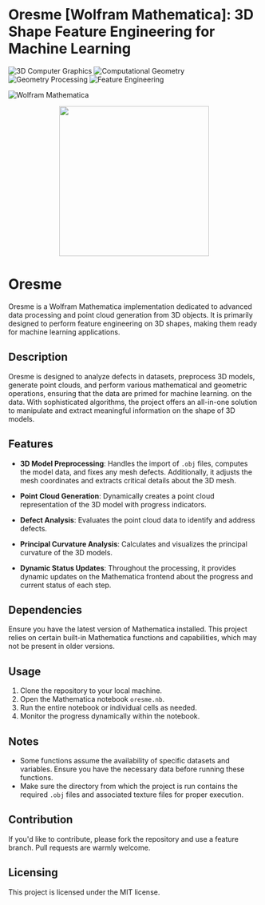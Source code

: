 # Oresme [Wolfram Mathematica]: 3D Shape Feature Engineering for Machine Learning

![3D Computer Graphics](https://img.shields.io/badge/3D%20Computer%20Graphics-007ACC) 
![Computational Geometry](https://img.shields.io/badge/Computational%20Geometry-FF6347)
![Geometry Processing](https://img.shields.io/badge/Geometry%20Processing-007ACC) 
![Feature Engineering](https://img.shields.io/badge/Feature%20Engineering-FF4500)

![Wolfram Mathematica](https://img.shields.io/badge/Wolfram%20Mathematica-DD1100?style=flat&logo=wolfram-mathematica)


<div align="center"> 
  <img src="https://github.com/admir-selimovic/oresme-mathematica/blob/main/img/glypta-2.png" width="300">
</div>

# Oresme

Oresme is a Wolfram Mathematica implementation dedicated to advanced data processing and point cloud generation from 3D objects. It is primarily designed to perform feature engineering on 3D shapes, making them ready for machine learning applications.

## Description

Oresme is designed to analyze defects in datasets, preprocess 3D models, generate point clouds, and perform various mathematical and geometric operations, ensuring that the data are primed for machine learning. on the data. With sophisticated algorithms, the project offers an all-in-one solution to manipulate and extract meaningful information on the shape of 3D models.

## Features

- **3D Model Preprocessing**: Handles the import of `.obj` files, computes the model data, and fixes any mesh defects. Additionally, it adjusts the mesh coordinates and extracts critical details about the 3D mesh.

- **Point Cloud Generation**: Dynamically creates a point cloud representation of the 3D model with progress indicators.

- **Defect Analysis**: Evaluates the point cloud data to identify and address defects.

- **Principal Curvature Analysis**: Calculates and visualizes the principal curvature of the 3D models.

- **Dynamic Status Updates**: Throughout the processing, it provides dynamic updates on the Mathematica frontend about the progress and current status of each step.

## Dependencies

Ensure you have the latest version of Mathematica installed. This project relies on certain built-in Mathematica functions and capabilities, which may not be present in older versions.

## Usage

1. Clone the repository to your local machine.
2. Open the Mathematica notebook `oresme.nb`.
3. Run the entire notebook or individual cells as needed.
4. Monitor the progress dynamically within the notebook.

## Notes

- Some functions assume the availability of specific datasets and variables. Ensure you have the necessary data before running these functions.
- Make sure the directory from which the project is run contains the required `.obj` files and associated texture files for proper execution.

## Contribution

If you'd like to contribute, please fork the repository and use a feature branch. Pull requests are warmly welcome.

## Licensing

This project is licensed under the MIT license.

